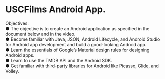 # USCFilms Android App.    
 Objectives:  
● The objective is to create an Android application as specified in the document below and in the video.  
● Become familiar with Java, JSON, Android Lifecycle, and Android Studio for Android app development and build a good-looking Android app.  
● Learn the essentials of Google’s Material design rules for designing Android apps.  
● Learn to use the TMDB API and the Android SDK.  
● Get familiar with third-party libraries for Android like Picasso, Glide, and Volley.  

